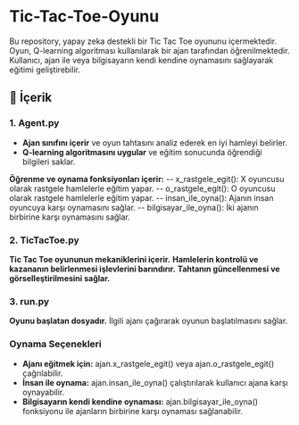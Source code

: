 # Tic-Tac-Toe-Oyunu
 Bu repository, yapay zeka destekli bir Tic Tac Toe oyununu içermektedir. Oyun, Q-learning algoritması kullanılarak bir ajan tarafından öğrenilmektedir. Kullanıcı, ajan ile veya bilgisayarın kendi kendine oynamasını sağlayarak eğitimi geliştirebilir.

## 📌 İçerik
### 1. Agent.py
- **Ajan sınıfını içerir** ve oyun tahtasını analiz ederek en iyi hamleyi belirler.
- **Q-learning algoritmasını uygular** ve eğitim sonucunda öğrendiği bilgileri saklar.

**Öğrenme ve oynama fonksiyonları içerir:**
-- x_rastgele_egit(): X oyuncusu olarak rastgele hamlelerle eğitim yapar.
-- o_rastgele_egit(): O oyuncusu olarak rastgele hamlelerle eğitim yapar.
-- insan_ile_oyna(): Ajanın insan oyuncuya karşı oynamasını sağlar.
-- bilgisayar_ile_oyna(): İki ajanın birbirine karşı oynamasını sağlar.

### 2. TicTacToe.py
**Tic Tac Toe oyununun mekaniklerini içerir.**
**Hamlelerin kontrolü ve kazananın belirlenmesi işlevlerini barındırır.**
**Tahtanın güncellenmesi ve görselleştirilmesini sağlar.**

 ### 3. run.py
**Oyunu başlatan dosyadır.**
İlgili ajanı çağırarak oyunun başlatılmasını sağlar.

### Oynama Seçenekleri

- **Ajanı eğitmek için:** ajan.x_rastgele_egit() veya ajan.o_rastgele_egit() çağrılabilir.
- **İnsan ile oynama:** ajan.insan_ile_oyna() çalıştırılarak kullanıcı ajana karşı oynayabilir.
- **Bilgisayarın kendi kendine oynaması:** ajan.bilgisayar_ile_oyna() fonksiyonu ile ajanların birbirine karşı oynaması sağlanabilir.
